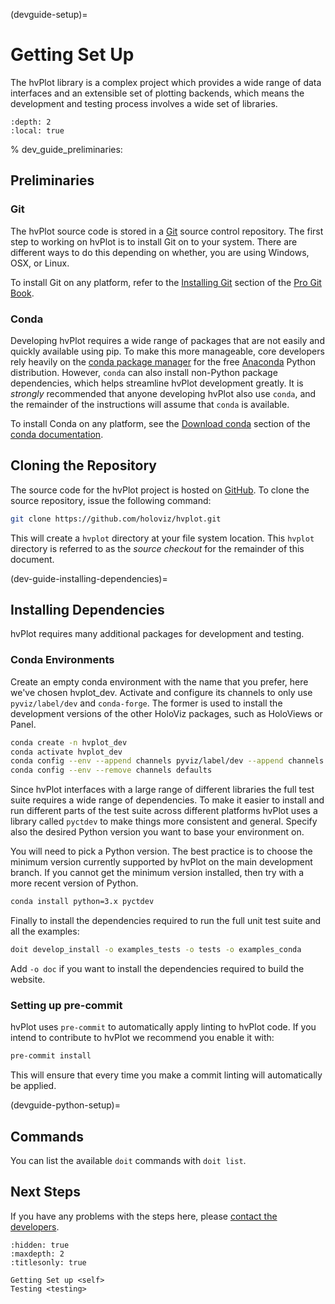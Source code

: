 (devguide-setup)=

# Getting Set Up

The hvPlot library is a complex project which provides a wide range
of data interfaces and an extensible set of plotting backends, which
means the development and testing process involves a wide set of
libraries.

```{contents}
:depth: 2
:local: true
```

% dev_guide_preliminaries:

## Preliminaries

### Git

The hvPlot source code is stored in a [Git] source control repository.
The first step to working on hvPlot is to install Git on to your system.
There are different ways to do this depending on whether, you are using
Windows, OSX, or Linux.

To install Git on any platform, refer to the [Installing Git] section of
the [Pro Git Book].

### Conda

Developing hvPlot requires a wide range of packages that are not
easily and quickly available using pip. To make this more manageable,
core developers rely heavily on the [conda package manager] for the
free [Anaconda] Python distribution. However, `conda` can also
install non-Python package dependencies, which helps streamline hvPlot
development greatly. It is *strongly* recommended that anyone
developing hvPlot also use `conda`, and the remainder of the
instructions will assume that `conda` is available.

To install Conda on any platform, see the [Download conda] section of the
[conda documentation].

## Cloning the Repository

The source code for the hvPlot project is hosted on [GitHub]. To clone the
source repository, issue the following command:

```sh
git clone https://github.com/holoviz/hvplot.git
```

This will create a `hvplot` directory at your file system
location. This `hvplot` directory is referred to as the *source
checkout* for the remainder of this document.

(dev-guide-installing-dependencies)=

## Installing Dependencies

hvPlot requires many additional packages for development and
testing.

### Conda Environments

Create an empty conda environment with the name that you prefer, here we've
chosen hvplot_dev. Activate and configure its channels to only use
`pyviz/label/dev` and `conda-forge`. The former is used to install the
development versions of the other HoloViz packages, such as HoloViews or Panel.

```sh
conda create -n hvplot_dev
conda activate hvplot_dev
conda config --env --append channels pyviz/label/dev --append channels conda-forge
conda config --env --remove channels defaults
```

Since hvPlot interfaces with a large range of different libraries the
full test suite requires a wide range of dependencies. To make it
easier to install and run different parts of the test suite across
different platforms hvPlot uses a library called `pyctdev` to make things
more consistent and general. Specify also the desired Python version you want
to base your environment on.

You will need to pick a Python version. The best practice is to choose the minimum version
currently supported by hvPlot on the main development branch. If you cannot get the minimum
version installed, then try with a more recent version of Python.

```sh
conda install python=3.x pyctdev
```

Finally to install the dependencies required to run the full unit test
suite and all the examples:

```sh
doit develop_install -o examples_tests -o tests -o examples_conda
```

Add `-o doc` if you want to install the dependencies required to build
the website.

### Setting up pre-commit

hvPlot uses `pre-commit` to automatically apply linting to hvPlot code.
If you intend to contribute to hvPlot we recommend you enable it with:

```sh
pre-commit install
```

This will ensure that every time you make a commit linting will automatically be applied.

(devguide-python-setup)=

## Commands

You can list the available `doit` commands with `doit list`.

## Next Steps

If you have any problems with the steps here, please [contact the developers].

```{toctree}
:hidden: true
:maxdepth: 2
:titlesonly: true

Getting Set up <self>
Testing <testing>
```

[anaconda]: https://anaconda.com/downloads
[conda documentation]: https://conda.io/docs/index.html
[conda package manager]: https://conda.io/docs/intro.html
[contact the developers]: https://gitter.im/pyviz/pyviz
[doit]: https://pydoit.org/
[download conda]: https://conda.io/docs/download.html
[git]: https://git-scm.com
[github]: https://github.com
[installing git]: https://git-scm.com/book/en/v2/Getting-Started-Installing-Git
[pro git book]: https://git-scm.com/book/en/v2

